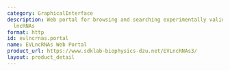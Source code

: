 ```yaml
---
category: GraphicalInterface
description: Web portal for browsing and searching experimentally validated functional
  lncRNAs
format: http
id: evlncrnas.portal
name: EVLncRNAs Web Portal
product_url: https://www.sdklab-biophysics-dzu.net/EVLncRNAs3/
layout: product_detail
---
```

